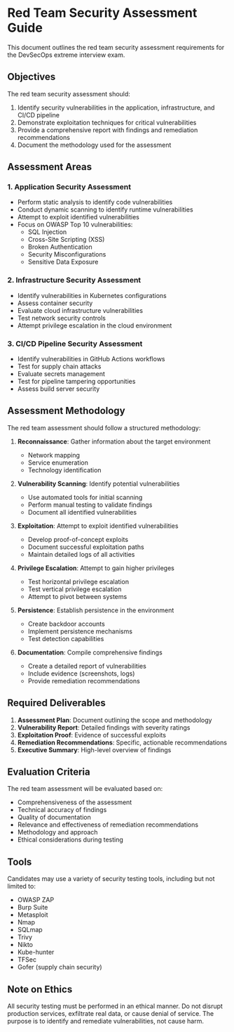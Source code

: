 # Red Team Security Assessment Guide

This document outlines the red team security assessment requirements for the DevSecOps extreme interview exam.

## Objectives

The red team security assessment should:

1. Identify security vulnerabilities in the application, infrastructure, and CI/CD pipeline
2. Demonstrate exploitation techniques for critical vulnerabilities
3. Provide a comprehensive report with findings and remediation recommendations
4. Document the methodology used for the assessment

## Assessment Areas

### 1. Application Security Assessment

- Perform static analysis to identify code vulnerabilities
- Conduct dynamic scanning to identify runtime vulnerabilities
- Attempt to exploit identified vulnerabilities
- Focus on OWASP Top 10 vulnerabilities:
  - SQL Injection
  - Cross-Site Scripting (XSS)
  - Broken Authentication
  - Security Misconfigurations
  - Sensitive Data Exposure

### 2. Infrastructure Security Assessment

- Identify vulnerabilities in Kubernetes configurations
- Assess container security 
- Evaluate cloud infrastructure vulnerabilities
- Test network security controls
- Attempt privilege escalation in the cloud environment

### 3. CI/CD Pipeline Security Assessment

- Identify vulnerabilities in GitHub Actions workflows
- Test for supply chain attacks 
- Evaluate secrets management
- Test for pipeline tampering opportunities
- Assess build server security

## Assessment Methodology

The red team assessment should follow a structured methodology:

1. **Reconnaissance**: Gather information about the target environment
   - Network mapping
   - Service enumeration
   - Technology identification

2. **Vulnerability Scanning**: Identify potential vulnerabilities
   - Use automated tools for initial scanning
   - Perform manual testing to validate findings
   - Document all identified vulnerabilities

3. **Exploitation**: Attempt to exploit identified vulnerabilities
   - Develop proof-of-concept exploits
   - Document successful exploitation paths
   - Maintain detailed logs of all activities

4. **Privilege Escalation**: Attempt to gain higher privileges
   - Test horizontal privilege escalation
   - Test vertical privilege escalation
   - Attempt to pivot between systems

5. **Persistence**: Establish persistence in the environment
   - Create backdoor accounts
   - Implement persistence mechanisms
   - Test detection capabilities

6. **Documentation**: Compile comprehensive findings
   - Create a detailed report of vulnerabilities
   - Include evidence (screenshots, logs)
   - Provide remediation recommendations

## Required Deliverables

1. **Assessment Plan**: Document outlining the scope and methodology
2. **Vulnerability Report**: Detailed findings with severity ratings
3. **Exploitation Proof**: Evidence of successful exploits
4. **Remediation Recommendations**: Specific, actionable recommendations
5. **Executive Summary**: High-level overview of findings

## Evaluation Criteria

The red team assessment will be evaluated based on:
- Comprehensiveness of the assessment
- Technical accuracy of findings
- Quality of documentation
- Relevance and effectiveness of remediation recommendations
- Methodology and approach
- Ethical considerations during testing

## Tools

Candidates may use a variety of security testing tools, including but not limited to:
- OWASP ZAP
- Burp Suite
- Metasploit
- Nmap
- SQLmap
- Trivy
- Nikto
- Kube-hunter
- TFSec
- Gofer (supply chain security)

## Note on Ethics

All security testing must be performed in an ethical manner. Do not disrupt production services, exfiltrate real data, or cause denial of service. The purpose is to identify and remediate vulnerabilities, not cause harm.
